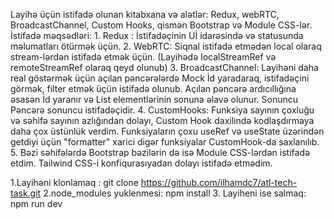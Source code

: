 Layihə üçün istifadə olunan kitabxana və alətlər: Redux, webRTC, BroadcastChannel, Custom Hooks, qismən Bootstrap və Module CSS-lər.
İstifadə məqsədləri: 1. Redux : İstifadəçinin Uİ idarəsində və statusunda məlumatları ötürmək üçün. 2. WebRTC: Siqnal istifadə etmədən local olaraq stream-lərdən istifadə etmək üçün. (Layihədə localStreamRef və remoteStreamRef olaraq qeyd olunub) 3. BroadcastChannel: Layihəni daha real göstərmək üçün açılan pəncərələrdə Mock İd yaradaraq, istifadəçini görmək, filter etmək üçün istifadə olunub. Açılan pəncərə ardıcıllığına əsasən İd yaranır və List elementlərinin sonuna əlavə olunur. Sonuncu Pəncərə sonuncu istifadəçidir. 4. CustomHooks: Funksiya sayının çoxluğu və səhifə sayının azlığından dolayı, Custom Hook daxilində kodlaşdırmaya daha çox üstünlük verdim. Funksiyaların çoxu useRef və useState üzərindən getdiyi üçün "formatter" xarici digər funksiyalar CustomHook-da saxlanılıb. 5. Bəzi səhifələrdə Bootstrap bəzilərin də isə Module CSS-lərdən istifadə etdim. Tailwind CSS-i konfiqurasıyadan dolayı istifadə etmədim.

1.Layihəni klonlamaq : git clone https://github.com/ilhamdc7/atl-tech-task.git
2.node_modules yuklenmesi: npm install 3. Layiheni ise salmaq: npm run dev
